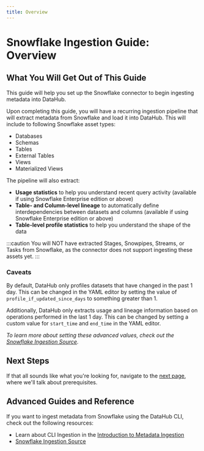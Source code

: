 ```yaml
---
title: Overview
---
```


# Snowflake Ingestion Guide: Overview

## What You Will Get Out of This Guide

This guide will help you set up the Snowflake connector to begin ingesting metadata into DataHub.

Upon completing this guide, you will have a recurring ingestion pipeline that will extract metadata from Snowflake and load it into DataHub. This will include to following Snowflake asset types:

- Databases
- Schemas
- Tables
- External Tables
- Views
- Materialized Views

The pipeline will also extract:

- **Usage statistics** to help you understand recent query activity (available if using Snowflake Enterprise edition or above)
- **Table- and Column-level lineage** to automatically define interdependencies between datasets and columns (available if using Snowflake Enterprise edition or above)
- **Table-level profile statistics** to help you understand the shape of the data

:::caution
You will NOT have extracted Stages, Snowpipes, Streams, or Tasks from Snowflake, as the connector does not support ingesting these assets yet.
:::

### Caveats

By default, DataHub only profiles datasets that have changed in the past 1 day. This can be changed in the YAML editor by setting the value of `profile_if_updated_since_days` to something greater than 1.

Additionally, DataHub only extracts usage and lineage information based on operations performed in the last 1 day. This can be changed by setting a custom value for `start_time` and `end_time` in the YAML editor.

_To learn more about setting these advanced values, check out the [Snowflake Ingestion Source](https://datahubproject.io/docs/generated/ingestion/sources/snowflake/#module-snowflake)._

## Next Steps

If that all sounds like what you're looking for, navigate to the [next page](setup.md), where we'll talk about prerequisites.

## Advanced Guides and Reference

If you want to ingest metadata from Snowflake using the DataHub CLI, check out the following resources:

- Learn about CLI Ingestion in the [Introduction to Metadata Ingestion](../../../metadata-ingestion/README.md)
- [Snowflake Ingestion Source](https://datahubproject.io/docs/generated/ingestion/sources/snowflake/#module-snowflake)
